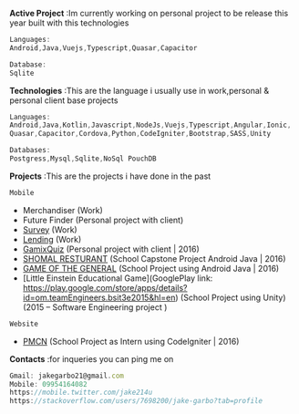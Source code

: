 

**Active Project** 
:Im currently working on personal project to be release this year built with this technologies
```javascript
Languages:
Android,Java,Vuejs,Typescript,Quasar,Capacitor

Database:
Sqlite  
```

**Technologies**
:This are the language i usually use in work,personal & personal client base projects   
```javascript
Languages:
Android,Java,Kotlin,Javascript,NodeJs,Vuejs,Typescript,Angular,Ionic,
Quasar,Capacitor,Cordova,Python,CodeIgniter,Bootstrap,SASS,Unity

Databases:
Postgress,Mysql,Sqlite,NoSql PouchDB

```
 
**Projects**
:This are the projects i have done in the past
```javascript
Mobile 
```
 - Merchandiser (Work)
 - Future Finder (Personal project with client)
 - [Survey](https://github.com/Jake21x/mycreations/tree/master/Lending%20App) (Work)
 - [Lending](https://github.com/Jake21x/mycreations/tree/master/Lending%20App) (Work)
 - [GamixQuiz](https://github.com/Jake21x/mycreations/tree/master/C1%20GamixQuiz) (Personal project with client | 2016)
 - [SHOMAL RESTURANT](https://github.com/Jake21x/mycreations/tree/master/Shomal%20App) (School Capstone Project Android Java | 2016)  
 - [GAME OF THE GENERAL](https://github.com/Jake21x/mycreations/tree/master/Game%20Of%20The%20General) (School Project using Android Java | 2016)  
 - [Little Einstein Educational Game](GooglePlay link: https://play.google.com/store/apps/details?id=om.teamEngineers.bsit3e2015&hl=en) (School Project using Unity)  
   (2015 – Software Engineering project )
```javascript
Website 
```
 - [PMCN](https://github.com/Jake21x/mycreations/tree/master/PCMN) (School Project as Intern using CodeIgniter | 2016)  
  
 
**Contacts**
:for inqueries you can ping me on
```javascript
Gmail: jakegarbo21@gmail.com
Mobile: 09954164082
https://mobile.twitter.com/jake214u
https://stackoverflow.com/users/7698200/jake-garbo?tab=profile
